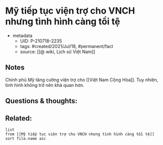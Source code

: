 ---
---

# Mỹ tiếp tục viện trợ cho VNCH nhưng tình hình càng tồi tệ

- metadata
	- UID: P-210718-2235
	- tags: #created/2021/Jul/18, #permanent/fact 
	- source: [[@ wiki, Lịch sử Việt Nam]]

## Notes
Chính phủ Mỹ tăng cường viện trợ cho [[Việt Nam Cộng Hòa]]. Tuy nhiên, tình hình không trở nên khả quan hơn.

## Questions & thoughts:

## Related:
```dataview
list
from [[Mỹ tiếp tục viện trợ cho VNCH nhưng tình hình càng tồi tệ]]
sort file.name asc
```
